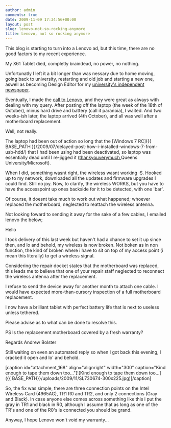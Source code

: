 ```yaml
---
author: admin
comments: true
date: 2009-11-09 17:34:56+00:00
layout: post
slug: lenovo-not-so-rocking-anymore
title: Lenovo, not so rocking anymore
---
```


This blog is starting to turn into a Lenovo ad, but this time, there are no good factors to my recent experience.

My X61 Tablet died, completly braindead, no power, no nothing.

Unfortunatly I left it a bit longer than was nessary due to home moving, going back to university, restarting and old job and starting a new one, aswell as becoming Design Editor for my [university's independent newspaper](http://www.thegown.org.uk).

Eventually, I made the [call to Lenovo](http://www-307.ibm.com/pc/support/site.wss/document.do?lndocid=MIGR-4HWSE3), and they were great as always with dealing with my query. After posting off the laptop (the week of the 18th of October), minus hard drive and battery (call it paranoia), I waited. And two weeks-ish later, the laptop arrived (4th October), and all was well after a motherboard replacement.

Well, not really.

The laptop had been out of action so long that the [Windows 7 RC]({{ BASE_PATH }}/2009/07/delayed-post-how-i-installed-windows-7-from-usb-hdd/) that I had been using had been deactivated, so laptop was essentially dead until I re-jigged it ([thankyouverymuch ](http://www.qub.ac.uk/schools/eeecs/Education/StudentStudyInformation/QUBMSDNAA/)Queens University/Microsoft).

When I did, something wasnt right, the wireless wasnt working :S. Hooked up to my network, downloaded all the updates and firmware upgrades I could find. Still no joy. Now, to clarify, the wireless WORKS, but you have to have the accesspoint up ones backside for it to be detected, with one 'bar'.

Of course, it doesnt take much to work out what happened; whoever replaced the motherboard, neglected to reattach the wireless antenna.

Not looking foward to sending it away for the sake of a few cables, I emailed lenovo the below;

Hello

I took delivery of this last week but haven't had a chance to set it up since then, and lo and behold, my wireless is now broken. Not boken as in non function, the kind of broken where i have to sit on top of my access point (i mean this literally) to get a wireless signal.

Considering the repair docket states that the motherboard was replaced, this leads me to believe that one of your repair staff neglected to reconnect the wireless antenna after the replacement.

I refuse to send the device away for another month to attach one cable. I would have expected more-than-cursory inspection of a full motherboard replacement.

I now have a brilliant tablet with perfect battery life that is next to useless unless tethered.

Please advise as to what can be done to resolve this.

PS Is the replacement motherboard covered by a fresh warranty?

Regards
Andrew Bolster

Still waiting on even an automated reply so when I got back this evening, I cracked it open and lo' and behold.

[caption id="attachment_168" align="alignright" width="300" caption="Kind enough to tape them down too..."]![Kind enough to tape them down too...]({{ BASE_PATH}}/uploads/2009/11/SL730674-300x225.jpg)[/caption]

So, the fix was simple, there are three connection points on the Intel Wireless Card (4965AG), TR1 R0 and TR2, and only 2 connections (Gray and Black). In case anyone else comes across something like this i put the gray in TR1 and black in R0, although I assume that as long as one of the TR's and one of the R0's is connected you should be grand.

Anyway, I hope Lenovo won't void my warranty...
